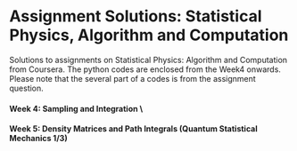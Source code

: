 # Assignment Solutions: Statistical Physics, Algorithm and Computation
Solutions to assignments on Statistical Physics: Algorithm and Computation from Coursera. The python codes are enclosed from the Week4 onwards. Please note that the several part of a codes is from the assignment question.  

#### Week 4: Sampling and Integration \
#### Week 5: Density Matrices and Path Integrals (Quantum Statistical Mechanics 1/3)

